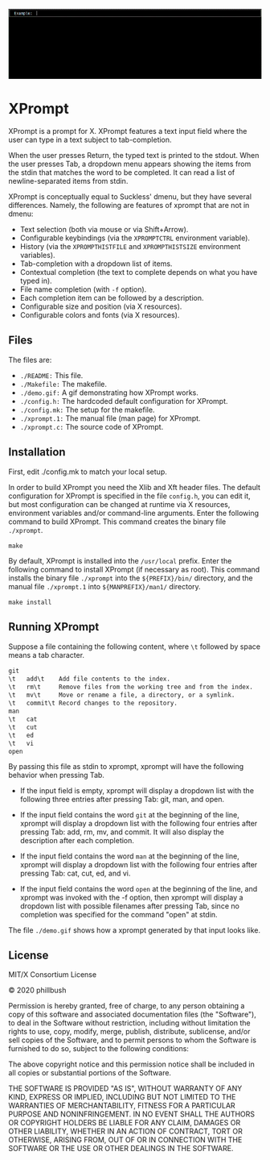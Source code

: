 <p align="center">
  <img src="/demo.gif", title="demo"/>
</p>

# XPrompt

XPrompt is a prompt for X.
XPrompt features a text input field where the user can type in a text
subject to tab-completion.

When the user presses Return, the typed text is printed to the stdout.
When the user presses Tab, a dropdown menu appears showing the items
from the stdin that matches the word to be completed.  It can read a
list of newline-separated items from stdin.

XPrompt is conceptually equal to Suckless' dmenu, but they have several
differences.  Namely, the following are features of xprompt that are not
in dmenu:

* Text selection (both via mouse or via Shift+Arrow).
* Configurable keybindings (via the `XPROMPTCTRL` environment variable).
* History (via the `XPROMPTHISTFILE` and `XPROMPTHISTSIZE` environment
  variables).
* Tab-completion with a dropdown list of items.
* Contextual completion (the text to complete depends on what you have
  typed in).
* File name completion (with `-f` option).
* Each completion item can be followed by a description.
* Configurable size and position (via X resources).
* Configurable colors and fonts (via X resources).


## Files

The files are:

* `./README:`    This file.
* `./Makefile:`  The makefile.
* `./demo.gif:`  A gif demonstrating how XPrompt works.
* `./config.h:`  The hardcoded default configuration for XPrompt.
* `./config.mk:` The setup for the makefile.
* `./xprompt.1:` The manual file (man page) for XPrompt.
* `./xprompt.c:` The source code of XPrompt.


## Installation

First, edit ./config.mk to match your local setup.

In order to build XPrompt you need the Xlib and Xft header files.
The default configuration for XPrompt is specified in the file `config.h`,
you can edit it, but most configuration can be changed at runtime via
X resources, environment variables and/or command-line arguments.
Enter the following command to build XPrompt.  This command creates the
binary file `./xprompt`.

	make

By default, XPrompt is installed into the `/usr/local` prefix.  Enter the
following command to install XPrompt (if necessary as root).  This command
installs the binary file `./xprompt` into the `${PREFIX}/bin/` directory, and
the manual file `./xprompt.1` into `${MANPREFIX}/man1/` directory.

	make install


## Running XPrompt

Suppose a file containing the following content, where `\t` followed by
space means a tab character.

	git
	\t   add\t    Add file contents to the index.
	\t   rm\t     Remove files from the working tree and from the index.
	\t   mv\t     Move or rename a file, a directory, or a symlink.
	\t   commit\t Record changes to the repository.
	man
	\t   cat
	\t   cut
	\t   ed
	\t   vi
	open


By passing this file as stdin to xprompt, xprompt will have the
following behavior when pressing Tab.

* If the input field is empty, xprompt will display a dropdown list
  with the following three entries after pressing Tab:
  git, man, and open.

* If the input field contains the word `git` at the beginning of the
  line, xprompt will display a dropdown list with the following four
  entries after pressing Tab:
  add, rm, mv, and commit.
  It will also display the description after each completion.

* If the input field contains the word `man` at the beginning of the
  line, xprompt will display a dropdown list with the following
  four entries after pressing Tab:
  cat, cut, ed, and vi.

* If the input field contains the word `open` at the beginning of the
  line, and xprompt was invoked with the -f option, then xprompt will
  display a dropdown list with possible filenames after pressing Tab,
  since no completion was specified for the command "open" at stdin.

The file `./demo.gif` shows how a xprompt generated by that input looks like.


## License

MIT/X Consortium License

© 2020 phillbush

Permission is hereby granted, free of charge, to any person obtaining a
copy of this software and associated documentation files (the "Software"),
to deal in the Software without restriction, including without limitation
the rights to use, copy, modify, merge, publish, distribute, sublicense,
and/or sell copies of the Software, and to permit persons to whom the
Software is furnished to do so, subject to the following conditions:

The above copyright notice and this permission notice shall be included in
all copies or substantial portions of the Software.

THE SOFTWARE IS PROVIDED "AS IS", WITHOUT WARRANTY OF ANY KIND, EXPRESS OR
IMPLIED, INCLUDING BUT NOT LIMITED TO THE WARRANTIES OF MERCHANTABILITY,
FITNESS FOR A PARTICULAR PURPOSE AND NONINFRINGEMENT.  IN NO EVENT SHALL
THE AUTHORS OR COPYRIGHT HOLDERS BE LIABLE FOR ANY CLAIM, DAMAGES OR OTHER
LIABILITY, WHETHER IN AN ACTION OF CONTRACT, TORT OR OTHERWISE, ARISING
FROM, OUT OF OR IN CONNECTION WITH THE SOFTWARE OR THE USE OR OTHER
DEALINGS IN THE SOFTWARE.
